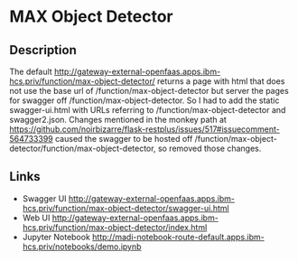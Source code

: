 # MAX Object Detector

## Description
The default http://gateway-external-openfaas.apps.ibm-hcs.priv/function/max-object-detector/ returns a page with html that does not use the base url of /function/max-object-detector but server the pages for swagger off /function/max-object-detector. So I had to add the static swagger-ui.html with URLs referring to /function/max-object-detector and swagger2.json. Changes mentioned in the monkey path at https://github.com/noirbizarre/flask-restplus/issues/517#issuecomment-564733399 caused the swagger to be hosted off /function/max-object-detector/function/max-object-detector, so removed those changes.

## Links
* Swagger UI http://gateway-external-openfaas.apps.ibm-hcs.priv/function/max-object-detector/swagger-ui.html
* Web UI http://gateway-external-openfaas.apps.ibm-hcs.priv/function/max-object-detector/index.html
* Jupyter Notebook http://madi-notebook-route-default.apps.ibm-hcs.priv/notebooks/demo.ipynb
